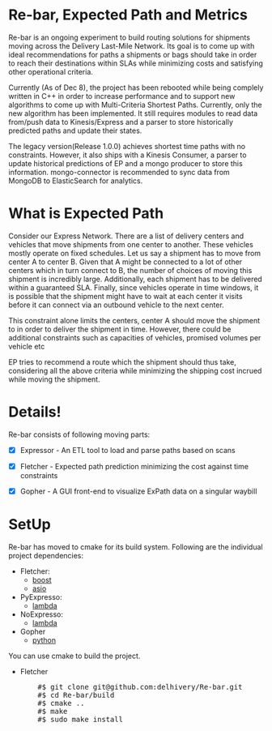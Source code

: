 # Re-bar, Expected Path and Metrics
Re-bar is an ongoing experiment to build routing solutions for shipments moving across the Delivery Last-Mile Network. Its goal is to come up with ideal recommendations for paths a shipments or bags should take in order to reach their destinations within SLAs while minimizing costs and satisfying other operational criteria.

Currently (As of Dec 8), the project has been rebooted while being complely written in C++ in order to increase performance and to support new algorithms to come up with Multi-Criteria Shortest Paths. Currently, only the new algorithm has been implemented. It still requires modules to read data from/push data to Kinesis/Express and a parser to store historically predicted paths and update their states.

The legacy version(Release 1.0.0) achieves shortest time paths with no constraints. However, it also ships with a Kinesis Consumer, a parser to update historical predictions of EP and a mongo producer to store this information. mongo-connector is recommended to sync data from MongoDB to ElasticSearch for analytics.


# What is Expected Path
Consider our Express Network. There are a list of delivery centers and vehicles that move shipments from one center to another. These vehicles mostly operate on fixed schedules. Let us say a shipment has to move from center A to center B. Given that A might be connected to a lot of other centers which in turn connect to B, the number of choices of moving this shipment is incredibly large. Additionally, each shipment has to be delivered within a guaranteed SLA. Finally, since vehicles operate in time windows, it is possible that the shipment might have to wait at each center it visits before it can connect via an outbound vehicle to the next center.

This constraint alone limits the centers, center A should move the shipment to in order to deliver the shipment in time. However, there could be additional constraints such as capacities of vehicles, promised volumes per vehicle etc

EP tries to recommend a route which the shipment should thus take, considering all the above criteria while minimizing the shipping cost incrued while moving the shipment.

# Details!
Re-bar consists of following moving parts:
- [x] Expressor - An ETL tool to load and parse paths based on scans
- [x] Fletcher - Expected path prediction minimizing the cost against time constraints
- [x] Gopher - A GUI front-end to visualize ExPath data on a singular waybill


# SetUp
Re-bar has moved to cmake for its build system. Following are the individual project dependencies:
- Fletcher:
    * [boost](http://www.boost.org/)
    * [asio](http://think-async.com/Asio/)
- PyExpresso:
    * [lambda](http://docs.aws.amazon.com/lambda/latest/dg/welcome.html)
- NoExpresso:
    * [lambda](http://docs.aws.amazon.com/lambda/latest/dg/welcome.html)
- Gopher
    * [python](http://python.org/)

You can use cmake to build the project.
- Fletcher
    <pre>
      #$ git clone git@github.com:delhivery/Re-bar.git
      #$ cd Re-bar/build
      #$ cmake ..
      #$ make
      #$ sudo make install
    </pre>
